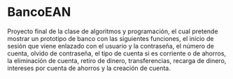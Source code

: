 # BancoEAN
Proyecto final de la clase de algoritmos y programación, el cual pretende mostrar un prototipo de banco con las siguientes funciones, el inicio de sesión que viene enlazado con el usuario y la contraseña, el número de cuenta, olvido de contraseña, el tipo de cuenta si es corriente o de ahorros, la eliminación de cuenta, retiro de dinero, transferencias, recarga de dinero, intereses por cuenta de ahorros y la creación de cuenta.
